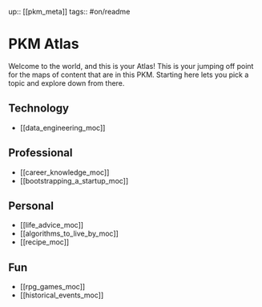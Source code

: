 up:: [[pkm_meta]]
tags:: #on/readme

# PKM Atlas

Welcome to the world, and this is your Atlas!
This is your jumping off point for the maps of content that are in this PKM.
Starting here lets you pick a topic and explore down from there.

## Technology

- [[data_engineering_moc]]

## Professional

- [[career_knowledge_moc]]
- [[bootstrapping_a_startup_moc]]

## Personal

- [[life_advice_moc]]
- [[algorithms_to_live_by_moc]]
- [[recipe_moc]]

## Fun

- [[rpg_games_moc]]
- [[historical_events_moc]]
